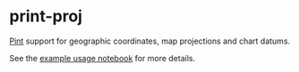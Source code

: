 # print-proj

[Pint](https://pint.readthedocs.io/) support for geographic coordinates, map projections and chart datums.

See the [example usage notebook](docs/Example%20usage.ipynb) for more details.

